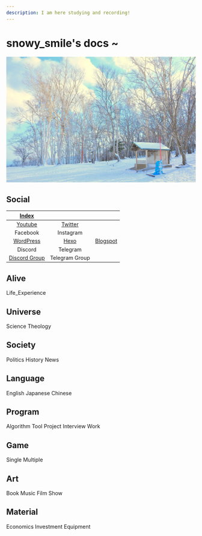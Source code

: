 ```yaml
---
description: I am here studying and recording!
---
```


# snowy\_smile's docs \~

![](.gitbook/assets/pexels-chelsea-tey-706976.jpg)

## Social

|                   [Index](https://snowy-smile.com)                  |                                               |                                          |
| :-----------------------------------------------------------------: | :-------------------------------------------: | :--------------------------------------: |
| [Youtube](https://www.youtube.com/channel/UCnZ9WRsfCsoDJrXbhDIg7kA) | [Twitter](https://twitter.com/snowy\_smile\_) |                                          |
|                               Facebook                              |                   Instagram                   |                                          |
|                  [WordPress](https://snsmile.live)                  |          [Hexo](https://snsmile.com)          | [Blogspot](https://blog.snowy-smile.com) |
|                               Discord                               |                    Telegram                   |                                          |
|            [Discord Group](https://discord.gg/cJaeSn9nK7)           |                 Telegram Group                |                                          |

## Alive

Life\_Experience

## Universe

Science Theology

## Society

Politics History News

## Language

English Japanese Chinese

## Program

Algorithm Tool Project Interview Work

## Game

Single Multiple

## Art

Book Music Film Show

## Material

Economics Investment Equipment
